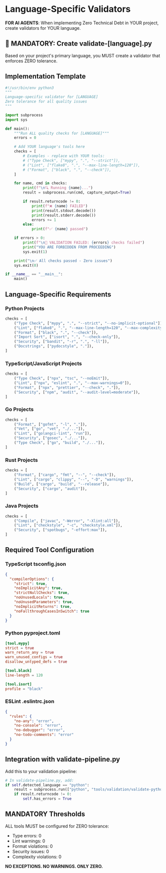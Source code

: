 # Language-Specific Validators

**FOR AI AGENTS**: When implementing Zero Technical Debt in YOUR project, create validators for YOUR language.

## 🛑 MANDATORY: Create validate-[language].py

Based on your project's primary language, you MUST create a validator that enforces ZERO tolerance.

## Implementation Template

```python
#!/usr/bin/env python3
"""
Language-specific validator for [LANGUAGE]
Zero tolerance for all quality issues
"""

import subprocess
import sys

def main():
    """Run ALL quality checks for [LANGUAGE]"""
    errors = 0

    # Add YOUR language's tools here
    checks = [
        # Examples - replace with YOUR tools:
        # ("Type Check", ["mypy", ".", "--strict"]),
        # ("Lint", ["flake8", ".", "--max-line-length=120"]),
        # ("Format", ["black", ".", "--check"]),
    ]

    for name, cmd in checks:
        print(f"\n🔍 Running {name}...")
        result = subprocess.run(cmd, capture_output=True)

        if result.returncode != 0:
            print(f"❌ {name} FAILED")
            print(result.stdout.decode())
            print(result.stderr.decode())
            errors += 1
        else:
            print(f"✅ {name} passed")

    if errors > 0:
        print(f"\n🚫 VALIDATION FAILED: {errors} checks failed")
        print("YOU ARE FORBIDDEN FROM PROCEEDING")
        sys.exit(1)

    print("\n✅ All checks passed - Zero issues")
    sys.exit(0)

if __name__ == "__main__":
    main()
```

## Language-Specific Requirements

### Python Projects
```python
checks = [
    ("Type Check", ["mypy", ".", "--strict", "--no-implicit-optional"]),
    ("Lint", ["flake8", ".", "--max-line-length=120", "--max-complexity=10"]),
    ("Format", ["black", ".", "--check"]),
    ("Import Sort", ["isort", ".", "--check-only"]),
    ("Security", ["bandit", "-r", ".", "-ll"]),
    ("Docstrings", ["pydocstyle", "."]),
]
```

### TypeScript/JavaScript Projects
```python
checks = [
    ("Type Check", ["npx", "tsc", "--noEmit"]),
    ("Lint", ["npx", "eslint", ".", "--max-warnings=0"]),
    ("Format", ["npx", "prettier", "--check", "."]),
    ("Security", ["npm", "audit", "--audit-level=moderate"]),
]
```

### Go Projects
```python
checks = [
    ("Format", ["gofmt", "-l", "."]),
    ("Vet", ["go", "vet", "./..."]),
    ("Lint", ["golangci-lint", "run"]),
    ("Security", ["gosec", "./..."]),
    ("Type Check", ["go", "build", "./..."]),
]
```

### Rust Projects
```python
checks = [
    ("Format", ["cargo", "fmt", "--", "--check"]),
    ("Lint", ["cargo", "clippy", "--", "-D", "warnings"]),
    ("Build", ["cargo", "build", "--release"]),
    ("Security", ["cargo", "audit"]),
]
```

### Java Projects
```python
checks = [
    ("Compile", ["javac", "-Werror", "-Xlint:all"]),
    ("Lint", ["checkstyle", "-c", "checkstyle.xml"]),
    ("Security", ["spotbugs", "-effort:max"]),
]
```

## Required Tool Configuration

### TypeScript tsconfig.json
```json
{
  "compilerOptions": {
    "strict": true,
    "noImplicitAny": true,
    "strictNullChecks": true,
    "noUnusedLocals": true,
    "noUnusedParameters": true,
    "noImplicitReturns": true,
    "noFallthroughCasesInSwitch": true
  }
}
```

### Python pyproject.toml
```toml
[tool.mypy]
strict = true
warn_return_any = true
warn_unused_configs = true
disallow_untyped_defs = true

[tool.black]
line-length = 120

[tool.isort]
profile = "black"
```

### ESLint .eslintrc.json
```json
{
  "rules": {
    "no-any": "error",
    "no-console": "error",
    "no-debugger": "error",
    "no-todo-comments": "error"
  }
}
```

## Integration with validate-pipeline.py

Add this to your validation pipeline:
```python
# In validate-pipeline.py, add:
if self.detected_language == "python":
    result = subprocess.run(["python", "tools/validation/validate-python.py"])
    if result.returncode != 0:
        self.has_errors = True
```

## MANDATORY Thresholds

ALL tools MUST be configured for ZERO tolerance:
- Type errors: 0
- Lint warnings: 0
- Format violations: 0
- Security issues: 0
- Complexity violations: 0

**NO EXCEPTIONS. NO WARNINGS. ONLY ZERO.**